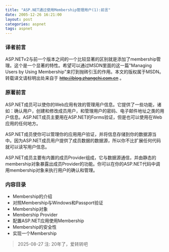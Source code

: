 ```yaml
---
title: "ASP.NET通过使用Membership管理用户(1):前言"
date: 2005-12-26 16:21:00
layout: post
categories: aspnet
tags: aspnet
---
```


### 译者前言

ASP.NETv2与前一个版本之间的一个比较显著的区别就是添加了membership管理。这个是一个显著的特性。希望可以通过MSDN里面的这一篇"Managing Users by Using Membership"来打到抛砖引玉的作用。本文的版权属于MSDN。转载译文请标明出处来自于 ~~http://blog.zhangchi.com.cn~~ 。

### 原著前言

ASP.NET成员可以使你的Web应用有效的管理用户信息。它提供了一些功能，诸如：确认用户，创建和修改成员用户，和管理用户的密码、电子邮件地址之类的用户信息。ASP.NET成员主要用在ASP.NET的Forms验证，但是也可以使用在Web应用的任何地方。

ASP.NET成员使你可以管理你的应用用户验证，并将信息存储到你的数据源当中。因为ASP.NET成员用户提供了成员数据的数据源，所以你不比扩展任何代码就可以读写用户信息。

ASP.NET成员主要有内置的成员Provider组成，它与数据源通信，并由静态的membership对象暴露出成员Provider的功能。你可以在你的ASP.NET代码中调用membership对象来执行用户的确认和管理。

### 内容目录

* Membership的介绍
* 对照Membership与Windows和Passport验证
* Membership对象
* Membership Provider
* 配置ASP.NET应用使用Membership
* Membership的安全性
* 实现一个Membership

> 2025-08-27 注: 20年了，爱转转吧